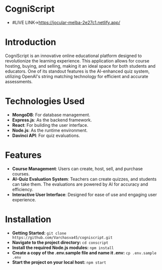 # CogniScript
- #LIVE LINK->https://jocular-melba-2e27c1.netlify.app/

# Introduction
CogniScript is an innovative online educational platform designed to revolutionize the learning experience. This application allows for course hosting, buying, and selling, making it an ideal space for both students and educators. One of its standout features is the AI-enhanced quiz system, utilizing OpenAI's string matching technology for efficient and accurate assessments.


# Technologies Used
- **MongoDB**: For database management.
- **Express.js**: As the backend framework.
- **React**: For building the user interface.
- **Node.js**: As the runtime environment.
- **Davinci API**: For quiz evaluations.


# Features
- **Course Management**: Users can create, host, sell, and purchase courses.
- **AI-Quiz Evaluation System**: Teachers can create quizzes, and students can take them. The evaluations are powered by AI for accuracy and efficiency.
- **Interactive User Interface**: Designed for ease of use and engaging user experience.


# Installation
- **Getting Started:**  `git clone https://github.com/Varchasva45/cogniscript.git`
- **Navigate to the project directory:** `cd conscript`
- **Install the required Node.js modules:** `npm install`
- **Create a copy of the .env.sample file and name it .env:** `cp .env.sample .env`
- **Start the project on your local host:** `npm start`


